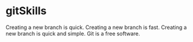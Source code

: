 # gitSkills
Creating a new branch is quick.
Creating a new branch is fast.
Creating a new branch is quick and simple.
Git is a free software.

